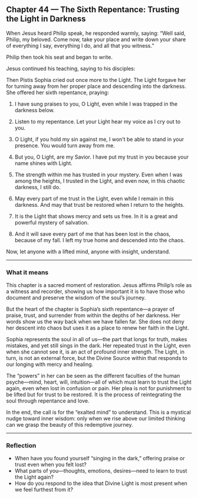 ## Chapter 44 — The Sixth Repentance: Trusting the Light in Darkness

When Jesus heard Philip speak, he responded warmly, saying: “Well said, Philip, my beloved. Come now, take your place and write down your share of everything I say, everything I do, and all that you witness.”

Philip then took his seat and began to write.

Jesus continued his teaching, saying to his disciples:

Then Pistis Sophia cried out once more to the Light. The Light forgave her for turning away from her proper place and descending into the darkness. She offered her sixth repentance, praying:

1. I have sung praises to you, O Light, even while I was trapped in the darkness below.

2. Listen to my repentance. Let your Light hear my voice as I cry out to you.

3. O Light, if you hold my sin against me, I won’t be able to stand in your presence. You would turn away from me.

4. But you, O Light, are my Savior. I have put my trust in you because your name shines with Light.

5. The strength within me has trusted in your mystery. Even when I was among the heights, I trusted in the Light, and even now, in this chaotic darkness, I still do.

6. May every part of me trust in the Light, even while I remain in this darkness. And may that trust be restored when I return to the heights.

7. It is the Light that shows mercy and sets us free. In it is a great and powerful mystery of salvation.

8. And it will save every part of me that has been lost in the chaos, because of my fall. I left my true home and descended into the chaos.

Now, let anyone with a lifted mind, anyone with insight, understand.

---

### What it means

This chapter is a sacred moment of restoration. Jesus affirms Philip’s role as a witness and recorder, showing us how important it is to have those who document and preserve the wisdom of the soul’s journey.

But the heart of the chapter is Sophia’s sixth repentance—a prayer of praise, trust, and surrender from within the depths of her darkness. Her words show us the way back when we have fallen far. She does not deny her descent into chaos but uses it as a place to renew her faith in the Light.

Sophia represents the soul in all of us—the part that longs for truth, makes mistakes, and yet still sings in the dark. Her repeated trust in the Light, even when she cannot see it, is an act of profound inner strength. The Light, in turn, is not an external force, but the Divine Source within that responds to our longing with mercy and healing.

The “powers” in her can be seen as the different faculties of the human psyche—mind, heart, will, intuition—all of which must learn to trust the Light again, even when lost in confusion or pain. Her plea is not for punishment to be lifted but for trust to be restored. It is the process of reintegrating the soul through repentance and love.

In the end, the call is for the “exalted mind” to understand. This is a mystical nudge toward inner wisdom: only when we rise above our limited thinking can we grasp the beauty of this redemptive journey.

---

### Reflection

* When have you found yourself “singing in the dark,” offering praise or trust even when you felt lost?
* What parts of you—thoughts, emotions, desires—need to learn to trust the Light again?
* How do you respond to the idea that Divine Light is most present when we feel furthest from it?
